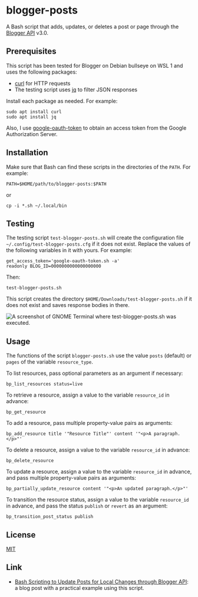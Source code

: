 # blogger-posts #

<!-- Bash script that adds, updates, or deletes post or page through Blogger API -->

A Bash script that adds, updates, or deletes a post or page through
the [Blogger API](https://developers.google.com/blogger) v3.0.

## Prerequisites ##

This script has been tested for Blogger on Debian bullseye on WSL 1
and uses the following packages:

  * [curl](https://curl.se/) for HTTP requests
  * The testing script uses [jq](https://stedolan.github.io/jq/) to
    filter JSON responses

Install each package as needed.  For example:

``` shell
sudo apt install curl
sudo apt install jq
```

Also, I use [google-oauth-token](google-oauth-token.md) to obtain an
access token from the Google Authorization Server.

## Installation ##

Make sure that Bash can find these scripts in the directories of the
`PATH`.  For example:

``` shell
PATH=$HOME/path/to/blogger-posts:$PATH
```

or

``` shell
cp -i *.sh ~/.local/bin
```

## Testing ##

The testing script `test-blogger-posts.sh` will create the
configuration file `~/.config/test-blogger-posts.cfg` if it does not
exist.  Replace the values of the following variables in it with
yours.  For example:

``` shell
get_access_token='google-oauth-token.sh -a'
readonly BLOG_ID=0000000000000000000
```

Then:

``` shell
test-blogger-posts.sh
```

This script creates the directory
`$HOME/Downloads/test-blogger-posts.sh` if it does not exist and saves
response bodies in there.

![A screenshot of GNOME Terminal where test-blogger-posts.sh was
executed.](https://dl.dropboxusercontent.com/s/uoi6z8p2abz1024/20210511T201409.png)

## Usage ##

The functions of the script `blogger-posts.sh` use the value `posts`
(default) or `pages` of the variable `resource_type`.

To list resources, pass optional parameters as an argument if
necessary:

``` shell
bp_list_resources status=live
```

To retrieve a resource, assign a value to the variable `resource_id`
in advance:

``` shell
bp_get_resource
```

To add a resource, pass multiple property-value pairs as arguments:

``` shell
bp_add_resource title '"Resource Title"' content '"<p>A paragraph.</p>"'
```

To delete a resource, assign a value to the variable `resource_id`
in advance:

``` shell
bp_delete_resource
```

To update a resource, assign a value to the variable `resource_id` in
advance, and pass multiple property-value pairs as arguments:

``` shell
bp_partially_update_resource content '"<p>An updated paragraph.</p>"'
```

To transition the resource status, assign a value to the variable
`resource_id` in advance, and pass the status `publish` or `revert` as
an argument:

``` shell
bp_transition_post_status publish
```

## License ##

[MIT](LICENSE.md)

## Link ##

  * [Bash Scripting to Update Posts for Local Changes through Blogger
    API](https://carmine560.blogspot.com/2021/04/bash-scripting-to-update-posts-through.html):
    a blog post with a practical example using this script.
